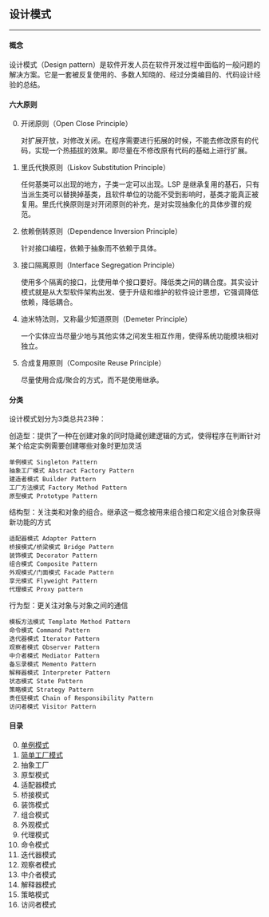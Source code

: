 ## 设计模式

------

#### 概念

设计模式（Design pattern）是软件开发人员在软件开发过程中面临的一般问题的解决方案。它是一套被反复使用的、多数人知晓的、经过分类编目的、代码设计经验的总结。

#### 六大原则

0. 开闭原则（Open Close Principle）

    对扩展开放，对修改关闭。在程序需要进行拓展的时候，不能去修改原有的代码，实现一个热插拔的效果。即尽量在不修改原有代码的基础上进行扩展。

1. 里氏代换原则（Liskov Substitution Principle）

    任何基类可以出现的地方，子类一定可以出现。LSP 是继承复用的基石，只有当派生类可以替换掉基类，且软件单位的功能不受到影响时，基类才能真正被复用。里氏代换原则是对开闭原则的补充，是对实现抽象化的具体步骤的规范。

2. 依赖倒转原则（Dependence Inversion Principle）
    
    针对接口编程，依赖于抽象而不依赖于具体。

3. 接口隔离原则（Interface Segregation Principle）
    
    使用多个隔离的接口，比使用单个接口要好。降低类之间的耦合度。其实设计模式就是从大型软件架构出发、便于升级和维护的软件设计思想，它强调降低依赖，降低耦合。

4. 迪米特法则，又称最少知道原则（Demeter Principle）
    
    一个实体应当尽量少地与其他实体之间发生相互作用，使得系统功能模块相对独立。

5. 合成复用原则（Composite Reuse Principle）
    
    尽量使用合成/聚合的方式，而不是使用继承。

#### 分类

设计模式划分为3类总共23种：

创造型：提供了一种在创建对象的同时隐藏创建逻辑的方式，使得程序在判断针对某个给定实例需要创建哪些对象时更加灵活

    单例模式 Singleton Pattern
    抽象工厂模式 Abstract Factory Pattern
    建造者模式 Builder Pattern
    工厂方法模式 Factory Method Pattern
    原型模式 Prototype Pattern

结构型：关注类和对象的组合。继承这一概念被用来组合接口和定义组合对象获得新功能的方式
    
    适配器模式 Adapter Pattern
    桥接模式/桥梁模式 Bridge Pattern
    装饰模式 Decorator Pattern
    组合模式 Composite Pattern
    外观模式/门面模式 Facade Pattern
    享元模式 Flyweight Pattern
    代理模式 Proxy pattern

行为型：更关注对象与对象之间的通信
    
    模板方法模式 Template Method Pattern
    命令模式 Command Pattern
    迭代器模式 Iterator Pattern
    观察者模式 Observer Pattern
    中介者模式 Mediator Pattern
    备忘录模式 Memento Pattern
    解释器模式 Interpreter Pattern
    状态模式 State Pattern
    策略模式 Strategy Pattern
    责任链模式 Chain of Responsibility Pattern
    访问者模式 Visitor Pattern
 
#### 目录
0. [单例模式](https://github.com/mylafe/design-patterns-php/blob/master/Singleton)
1. [简单工厂模式](https://github.com/mylafe/design-patterns-php/blob/master/SimpleFactory)
2. 抽象工厂
3. 原型模式
4. 适配器模式
5. 桥接模式
6. 装饰模式
7. 组合模式
8. 外观模式
9. 代理模式
10. 命令模式
11. 迭代器模式
12. 观察者模式
13. 中介者模式
14. 解释器模式
15. 策略模式
16. 访问者模式
